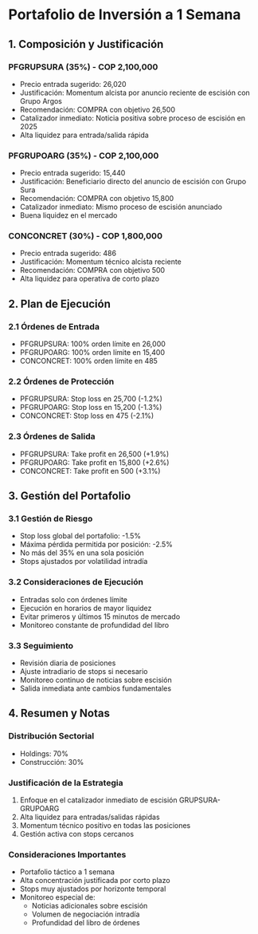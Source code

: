 # Portafolio de Inversión a 1 Semana

## 1. Composición y Justificación

### PFGRUPSURA (35%) - COP 2,100,000

- Precio entrada sugerido: 26,020
- Justificación: Momentum alcista por anuncio reciente de escisión con Grupo Argos
- Recomendación: COMPRA con objetivo 26,500
- Catalizador inmediato: Noticia positiva sobre proceso de escisión en 2025
- Alta liquidez para entrada/salida rápida

### PFGRUPOARG (35%) - COP 2,100,000

- Precio entrada sugerido: 15,440
- Justificación: Beneficiario directo del anuncio de escisión con Grupo Sura
- Recomendación: COMPRA con objetivo 15,800
- Catalizador inmediato: Mismo proceso de escisión anunciado
- Buena liquidez en el mercado

### CONCONCRET (30%) - COP 1,800,000

- Precio entrada sugerido: 486
- Justificación: Momentum técnico alcista reciente
- Recomendación: COMPRA con objetivo 500
- Alta liquidez para operativa de corto plazo

## 2. Plan de Ejecución

### 2.1 Órdenes de Entrada

- PFGRUPSURA: 100% orden límite en 26,000
- PFGRUPOARG: 100% orden límite en 15,400
- CONCONCRET: 100% orden límite en 485

### 2.2 Órdenes de Protección

- PFGRUPSURA: Stop loss en 25,700 (-1.2%)
- PFGRUPOARG: Stop loss en 15,200 (-1.3%)
- CONCONCRET: Stop loss en 475 (-2.1%)

### 2.3 Órdenes de Salida

- PFGRUPSURA: Take profit en 26,500 (+1.9%)
- PFGRUPOARG: Take profit en 15,800 (+2.6%)
- CONCONCRET: Take profit en 500 (+3.1%)

## 3. Gestión del Portafolio

### 3.1 Gestión de Riesgo

- Stop loss global del portafolio: -1.5%
- Máxima pérdida permitida por posición: -2.5%
- No más del 35% en una sola posición
- Stops ajustados por volatilidad intradía

### 3.2 Consideraciones de Ejecución

- Entradas solo con órdenes límite
- Ejecución en horarios de mayor liquidez
- Evitar primeros y últimos 15 minutos de mercado
- Monitoreo constante de profundidad del libro

### 3.3 Seguimiento

- Revisión diaria de posiciones
- Ajuste intradiario de stops si necesario
- Monitoreo continuo de noticias sobre escisión
- Salida inmediata ante cambios fundamentales

## 4. Resumen y Notas

### Distribución Sectorial

- Holdings: 70%
- Construcción: 30%

### Justificación de la Estrategia

1. Enfoque en el catalizador inmediato de escisión GRUPSURA-GRUPOARG
2. Alta liquidez para entradas/salidas rápidas
3. Momentum técnico positivo en todas las posiciones
4. Gestión activa con stops cercanos

### Consideraciones Importantes

- Portafolio táctico a 1 semana
- Alta concentración justificada por corto plazo
- Stops muy ajustados por horizonte temporal
- Monitoreo especial de:
  - Noticias adicionales sobre escisión
  - Volumen de negociación intradía
  - Profundidad del libro de órdenes
